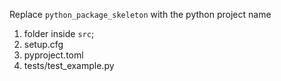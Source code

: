 Replace `python_package_skeleton` with the python project name
1. folder inside `src`;
2. setup.cfg
3. pyproject.toml
4. tests/test_example.py